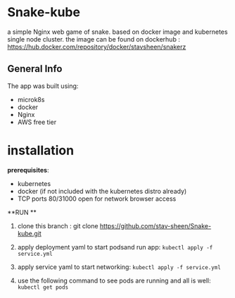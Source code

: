 # Snake-kube

a simple Nginx web game of snake. 
based on docker image and kubernetes single node cluster. 
the image can be found on dockerhub : 
https://hub.docker.com/repository/docker/stavsheen/snakerz

General Info
-------------
The app was built using:
- microk8s
- docker
- Nginx
- AWS free tier


 installation
=============

**prerequisites**:
- kubernetes
- docker (if not included with the kubernetes distro already)
- TCP ports 80/31000 open for network browser access

**RUN **
1. clone this branch : 
git clone https://github.com/stav-sheen/Snake-kube.git

2. apply deployment yaml to start podsand run app:
 `kubectl apply -f service.yml`
3. apply service yaml to start networking:
 `kubectl apply -f service.yml`
4. use the following command to see pods are running and all is well:
 `kubectl get pods`

